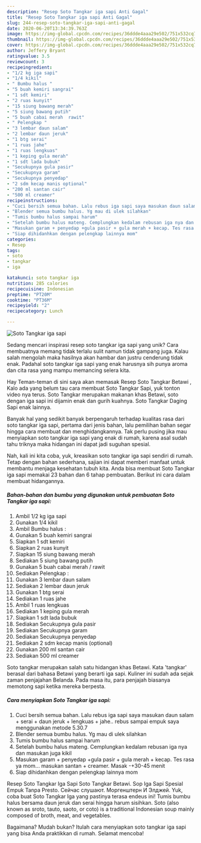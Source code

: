 ```yaml
---
description: "Resep Soto Tangkar iga sapi Anti Gagal"
title: "Resep Soto Tangkar iga sapi Anti Gagal"
slug: 244-resep-soto-tangkar-iga-sapi-anti-gagal
date: 2020-06-20T13:34:39.763Z
image: https://img-global.cpcdn.com/recipes/36ddde4aaa29e502/751x532cq70/soto-tangkar-iga-sapi-foto-resep-utama.jpg
thumbnail: https://img-global.cpcdn.com/recipes/36ddde4aaa29e502/751x532cq70/soto-tangkar-iga-sapi-foto-resep-utama.jpg
cover: https://img-global.cpcdn.com/recipes/36ddde4aaa29e502/751x532cq70/soto-tangkar-iga-sapi-foto-resep-utama.jpg
author: Jeffery Bryant
ratingvalue: 3.5
reviewcount: 3
recipeingredient:
- "1/2 kg iga sapi"
- "1/4 kikil"
- " Bumbu halus "
- "5 buah kemiri sangrai"
- "1 sdt kemiri"
- "2 ruas kunyit"
- "15 siung bawang merah"
- "5 siung bawang putih"
- "5 buah cabai merah  rawit"
- " Pelengkap "
- "3 lembar daun salam"
- "2 lembar daun jeruk"
- "1 btg serai"
- "1 ruas jahe"
- "1 ruas lengkuas"
- "1 keping gula merah"
- "1 sdt lada bubuk"
- "Secukupnya gula pasir"
- "Secukupnya garam"
- "Secukupnya penyedap"
- "2 sdm kecap manis optional"
- "200 ml santan cair"
- "500 ml creamer"
recipeinstructions:
- "Cuci bersih semua bahan. Lalu rebus iga sapi saya masukan daun salam + serai + daun jeruk + lengkuas + jahe.. rebus sampai empuk saya menggunakan metode 5.30.7"
- "Blender semua bumbu halus. Yg mau di ulek silahkan"
- "Tumis bumbu halus sampai harum"
- "Setelah bumbu halus mateng. Cemplungkan kedalam rebusan iga nya dan masukan juga kikil"
- "Masukan garam + penyedap +gula pasir + gula merah + kecap. Tes rasa ya mom... masukan santan + creamer. Masak -+30-45 menit"
- "Siap dihidanhkan dengan pelengkap lainnya mom"
categories:
- Resep
tags:
- soto
- tangkar
- iga

katakunci: soto tangkar iga 
nutrition: 285 calories
recipecuisine: Indonesian
preptime: "PT20M"
cooktime: "PT36M"
recipeyield: "2"
recipecategory: Lunch

---
```



![Soto Tangkar iga sapi](https://img-global.cpcdn.com/recipes/36ddde4aaa29e502/751x532cq70/soto-tangkar-iga-sapi-foto-resep-utama.jpg)

Sedang mencari inspirasi resep soto tangkar iga sapi yang unik? Cara membuatnya memang tidak terlalu sulit namun tidak gampang juga. Kalau salah mengolah maka hasilnya akan hambar dan justru cenderung tidak enak. Padahal soto tangkar iga sapi yang enak harusnya sih punya aroma dan cita rasa yang mampu memancing selera kita.

Hay Teman-teman di sini saya akan memasak Resep Soto Tangkar Betawi , Kalo ada yang belum tau cara membuat Soto Tangkar Sapi, yuk tonton video nya terus. Soto Tangkar merupakan makanan khas Betawi, soto dengan iga sapi ini dijamin enak dan gurih kuahnya. Soto Tangkar Daging Sapi enak lainnya.

Banyak hal yang sedikit banyak berpengaruh terhadap kualitas rasa dari soto tangkar iga sapi, pertama dari jenis bahan, lalu pemilihan bahan segar hingga cara membuat dan menghidangkannya. Tak perlu pusing jika mau menyiapkan soto tangkar iga sapi yang enak di rumah, karena asal sudah tahu triknya maka hidangan ini dapat jadi suguhan spesial.


Nah, kali ini kita coba, yuk, kreasikan soto tangkar iga sapi sendiri di rumah. Tetap dengan bahan sederhana, sajian ini dapat memberi manfaat untuk membantu menjaga kesehatan tubuh kita. Anda bisa membuat Soto Tangkar iga sapi memakai 23 bahan dan 6 tahap pembuatan. Berikut ini cara dalam membuat hidangannya.

<!--inarticleads1-->

##### Bahan-bahan dan bumbu yang digunakan untuk pembuatan Soto Tangkar iga sapi:

1. Ambil 1/2 kg iga sapi
1. Gunakan 1/4 kikil
1. Ambil  Bumbu halus :
1. Gunakan 5 buah kemiri sangrai
1. Siapkan 1 sdt kemiri
1. Siapkan 2 ruas kunyit
1. Siapkan 15 siung bawang merah
1. Sediakan 5 siung bawang putih
1. Gunakan 5 buah cabai merah / rawit
1. Sediakan  Pelengkap :
1. Gunakan 3 lembar daun salam
1. Sediakan 2 lembar daun jeruk
1. Gunakan 1 btg serai
1. Sediakan 1 ruas jahe
1. Ambil 1 ruas lengkuas
1. Sediakan 1 keping gula merah
1. Siapkan 1 sdt lada bubuk
1. Sediakan Secukupnya gula pasir
1. Sediakan Secukupnya garam
1. Sediakan Secukupnya penyedap
1. Sediakan 2 sdm kecap manis (optional)
1. Gunakan 200 ml santan cair
1. Sediakan 500 ml creamer


Soto tangkar merupakan salah satu hidangan khas Betawi. Kata &#39;tangkar&#39; berasal dari bahasa Betawi yang berarti iga sapi. Kuliner ini sudah ada sejak zaman penjajahan Belanda. Pada masa itu, para penjajah biasanya memotong sapi ketika mereka berpesta. 

<!--inarticleads2-->

##### Cara menyiapkan Soto Tangkar iga sapi:

1. Cuci bersih semua bahan. Lalu rebus iga sapi saya masukan daun salam + serai + daun jeruk + lengkuas + jahe.. rebus sampai empuk saya menggunakan metode 5.30.7
1. Blender semua bumbu halus. Yg mau di ulek silahkan
1. Tumis bumbu halus sampai harum
1. Setelah bumbu halus mateng. Cemplungkan kedalam rebusan iga nya dan masukan juga kikil
1. Masukan garam + penyedap +gula pasir + gula merah + kecap. Tes rasa ya mom... masukan santan + creamer. Masak -+30-45 menit
1. Siap dihidanhkan dengan pelengkap lainnya mom


Resep Soto Tangkar Iga Sapi Soto Tangkar Betawi. Sop Iga Sapi Spesial Empuk Tanpa Presto. Сейчас слушают. Моргенштерн И Элджей. Yuk, coba buat Soto Tangkar Iga yang pastinya terasa endeus ini! Tumis bumbu halus bersama daun jeruk dan serai hingga harum sisihkan. Soto (also known as sroto, tauto, saoto, or coto) is a traditional Indonesian soup mainly composed of broth, meat, and vegetables. 

Bagaimana? Mudah bukan? Itulah cara menyiapkan soto tangkar iga sapi yang bisa Anda praktikkan di rumah. Selamat mencoba!
